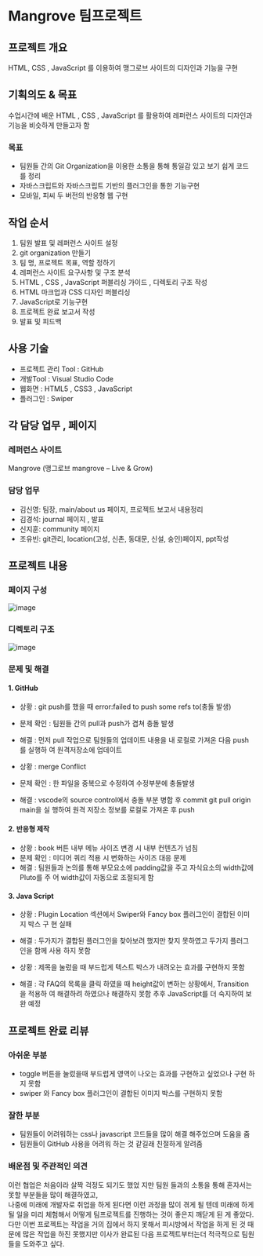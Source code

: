 # Mangrove 팀프로젝트 
## 프로젝트 개요 
HTML, CSS , JavaScript 를 이용하여 맹그로브 사이트의 디자인과 기능을 구현

## 기획의도 & 목표
수업시간에 배운 HTML , CSS , JavaScript 를 활용하여 레퍼런스 사이트의 디자인과 기능을 비슷하게 만들고자 함

### 목표
* 팀원들 간의 Git Organization을 이용한 소통을 통해 통일감 있고 보기 쉽게 코드를 정리
* 자바스크립트와 자바스크립트 기반의 플러그인을 통한 기능구현
* 모바일, 피씨 두 버전의 반응형 웹 구현

## 작업 순서
1. 팀원 발표 및 레퍼런스 사이트 설정
2. git organization 만들기
3. 팀 명, 프로젝트 목표, 역할 정하기
4. 레퍼런스 사이트 요구사항 및 구조 분석
5. HTML , CSS , JavaScript 퍼블리싱 가이드  , 디렉토리 구조 작성
6. HTML 마크업과 CSS 디자인 퍼블리싱
7. JavaScript로 기능구현
8. 프로젝트 완료 보고서 작성
9. 발표 및 피드백

## 사용 기술
* 프로젝트 관리 Tool : GitHub
* 개발Tool : Visual Studio Code
* 웹화면 : HTML5 , CSS3 , JavaScript
* 플러그인 : Swiper

## 각 담당 업무 , 페이지
### 레퍼런스 사이트
Mangrove (맹그로브 mangrove – Live & Grow)

### 담당 업무
* 김신영: 팀장, main/about us 페이지, 프로젝트 보고서 내용정리
* 김경석: journal 페이지 , 발표
* 신지훈: community 페이지
* 조유빈: git관리, location(고성, 신촌, 동대문, 신설, 숭인)페이지, ppt작성


## 프로젝트 내용
### 페이지 구성 
![image](https://github.com/kimgs1234/Mangrove/assets/142865411/4d9c2e70-85b3-4bc0-bc89-f9f94c2dc952) 

### 디렉토리 구조
![image](https://github.com/kimgs1234/Mangrove/assets/142865411/f7e153a5-c1b2-4d9e-b813-c243a4dbfa2a)

### 문제 및 해결
#### 1. GitHub
* 상황 : git push를 했을 때 error:failed to push some refs to(충돌 발생) 
* 문제 확인 : 팀원들 간의 pull과 push가 겹쳐 충돌 발생
* 해결 : 먼저 pull 작업으로 팀원들의 업데이트 내용을 내 로컬로 가져온 다음 push를 실행하
여 원격저장소에 업데이트

* 상황 : merge Conflict
* 문제 확인 : 한 파일을 중복으로 수정하여 수정부분에 충돌발생
* 해결 : vscode의 source control에서 충돌 부분 병합 후 commit git pull origin main을 실
행하여 원격 저장소 정보를 로컬로 가져온 후 push

#### 2. 반응형 제작
* 상황 : book 버튼 내부 메뉴 사이즈 변경 시 내부 컨텐츠가 넘침
* 문제 확인 : 미디어 쿼리 적용 시 변화하는 사이즈 대응 문제
* 해결 : 팀원들과 논의를 통해 부모요소에 padding값을 주고 자식요소의 width값에 Pluto를
주 어 width값이 자동으로 조절되게 함

#### 3. Java Script
* 상황 : Plugin Location 섹션에서 Swiper와 Fancy box 플러그인이 결합된 이미지 박스 구
현 실패
* 해결 : 두가지가 결합된 플러그인을 찾아보려 했지만 찾지 못하였고 두가지 플러그인을 함께
사용 하지 못함

* 상황 : 제목을 눌렀을 때 부드럽게 텍스트 박스가 내려오는 효과를 구현하지 못함
* 해결 : 각 FAQ의 목록을 클릭 하였을 때 height값이 변하는 상황에서, Transition을 적용하
여 해결하려 하였으나 해결하지 못함 추후 JavaScript를 더 숙지하여 보완 예정

## 프로젝트 완료 리뷰
### 아쉬운 부분
* toggle 버튼을 눌렀을때 부드럽게 영역이 나오는 효과를 구현하고 싶었으나 구현 하지 못함
* swiper 와 Fancy box 플러그인이 결합된 이미지 박스를 구현하지 못함

### 잘한 부분
* 팀원들이 어려워하는 css나 javascript 코드들을 많이 해결 해주었으며 도움을 줌
* 팀원들이 GitHub 사용을 어려워 하는 것 같길래 친절하게 알려줌

### 배운점 및 주관적인 의견
이런 협업은 처음이라 살짝 걱정도 되기도 했었 지만 팀원 들과의 소통을 통해 혼자서는 못할 부분들을 많이 해결하였고, <br>
나중에 미래에 개발자로 취업을 하게 된다면 이런 과정을 많이 겪게 될 텐데 미래에 하게 될 일을 미리 체험해서 어떻게 팀프로젝트를 진행하는 것이 좋은지 깨닫게 된 게 좋았다. <br>
다만 이번 프로젝트는 작업을 거의 집에서 하지 못해서 피시방에서 작업을 하게 된 것 때문에 많은 작업을 하진 못했지만 이사가 완료된 다음 프로젝트부터는더 적극적으로 팀원들을 도와주고 싶다. <br>
